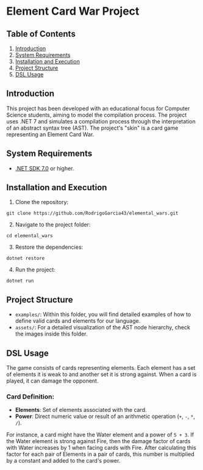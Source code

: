 # Element Card War Project

## Table of Contents

1. [Introduction](#introduction)
2. [System Requirements](#system-requirements)
3. [Installation and Execution](#installation-and-execution)
4. [Project Structure](#project-structure)
5. [DSL Usage](#dsl-usage)

## Introduction

This project has been developed with an educational focus for Computer Science students, aiming to model the compilation process. The project uses .NET 7 and simulates a compilation process through the interpretation of an abstract syntax tree (AST). The project's "skin" is a card game representing an Element Card War.

## System Requirements

- [.NET SDK 7.0](https://dotnet.microsoft.com/en-us/download/dotnet/7.0) or higher.

## Installation and Execution

1. Clone the repository:

```
git clone https://github.com/RodrigoGarcia43/elemental_wars.git
```

2. Navigate to the project folder:

```
cd elemental_wars
```

3. Restore the dependencies:

```
dotnet restore
```

4. Run the project:

```
dotnet run
```

## Project Structure

- `examples/`: Within this folder, you will find detailed examples of how to define valid cards and elements for our language.
- `assets/`: For a detailed visualization of the AST node hierarchy, check the images inside this folder.

## DSL Usage

The game consists of cards representing elements. Each element has a set of elements it is weak to and another set it is strong against. When a card is played, it can damage the opponent.

### Card Definition:

- **Elements**: Set of elements associated with the card.
- **Power**: Direct numeric value or result of an arithmetic operation (`+`, `-`, `*`, `/`).

For instance, a card might have the Water element and a power of `5 + 3`. If the Water element is strong against Fire, then the damage factor of cards with Water increases by 1 when facing cards with Fire. After calculating this factor for each pair of Elements in a pair of cards, this number is multiplied by a constant and added to the card's power.
